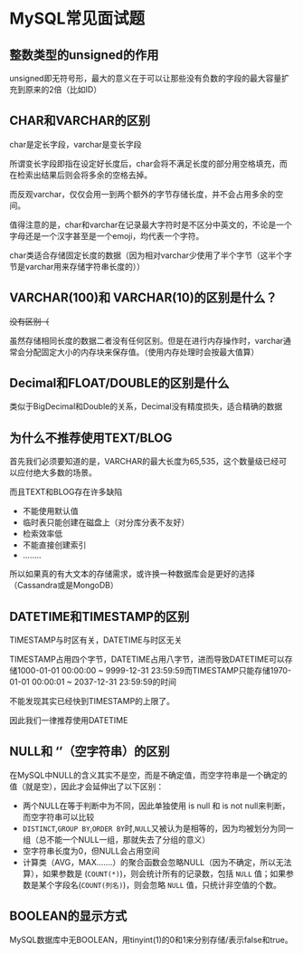 # MySQL常见面试题

## 整数类型的unsigned的作用

unsigned即无符号形，最大的意义在于可以让那些没有负数的字段的最大容量扩充到原来的2倍（比如ID）

## CHAR和VARCHAR的区别

char是定长字段，varchar是变长字段

所谓变长字段即指在设定好长度后，char会将不满足长度的部分用空格填充，而在检索出结果后则会将多余的空格去掉。

而反观varchar，仅仅会用一到两个额外的字节存储长度，并不会占用多余的空间。

值得注意的是，char和varchar在记录最大字符时是不区分中英文的，不论是一个字母还是一个汉字甚至是一个emoji，均代表一个字符。

char类适合存储固定长度的数据（因为相对varchar少使用了半个字节（这半个字节是varchar用来存储字符串长度的））

## VARCHAR(100)和 VARCHAR(10)的区别是什么？

~~没有区别（~~

虽然存储相同长度的数据二者没有任何区别。但是在进行内存操作时，varchar通常会分配固定大小的内存块来保存值。（使用内存处理时会按最大值算）

## Decimal和FLOAT/DOUBLE的区别是什么

类似于BigDecimal和Double的关系，Decimal没有精度损失，适合精确的数据


## 为什么不推荐使用TEXT/BLOG

首先我们必须要知道的是，VARCHAR的最大长度为65,535，这个数量级已经可以应付绝大多数的场景。

而且TEXT和BLOG存在许多缺陷

* 不能使用默认值
* 临时表只能创建在磁盘上（对分库分表不友好）
* 检索效率低
* 不能直接创建索引
* ........
 
所以如果真的有大文本的存储需求，或许换一种数据库会是更好的选择（Cassandra或是MongoDB）

## DATETIME和TIMESTAMP的区别

TIMESTAMP与时区有关，DATETIME与时区无关

TIMESTAMP占用四个字节，DATETIME占用八字节，进而导致DATETIME可以存储1000-01-01 00:00:00 ~ 9999-12-31 23:59:59而TIMESTAMP只能存储1970-01-01 00:00:01 ~ 2037-12-31 23:59:59的时间

不能发现其实已经快到TIMESTAMP的上限了。

因此我们一律推荐使用DATETIME

## NULL和 ‘’（空字符串）的区别

在MySQL中NULL的含义其实不是空，而是不确定值，而空字符串是一个确定的值（就是空），因此才会延伸出了以下区别：

* 两个NULL在等于判断中为不同，因此单独使用 is null 和 is not null来判断，而空字符串可以比较
* `DISTINCT`,`GROUP BY`,`ORDER BY`时,`NULL`又被认为是相等的，因为均被划分为同一组（总不能一个NULL一组，那就失去了分组的意义）
* 空字符串长度为0，但NULL会占用空间
* 计算类（AVG，MAX.......）的聚合函数会忽略NULL（因为不确定，所以无法算），如果参数是 (`COUNT(*)`)，则会统计所有的记录数，包括 `NULL` 值；如果参数是某个字段名(`COUNT(列名)`)，则会忽略 `NULL` 值，只统计非空值的个数。

## BOOLEAN的显示方式

MySQL数据库中无BOOLEAN，用tinyint(1)的0和1来分别存储/表示false和true。


